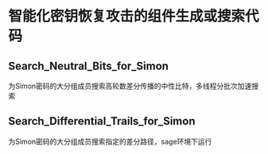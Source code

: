# 智能化密钥恢复攻击的组件生成或搜索代码

## Search_Neutral_Bits_for_Simon
为Simon密码的大分组成员搜索高轮数差分传播的中性比特，多线程分批次加速搜索

## Search_Differential_Trails_for_Simon
为Simon密码的大分组成员搜索指定的差分路径，sage环境下运行
